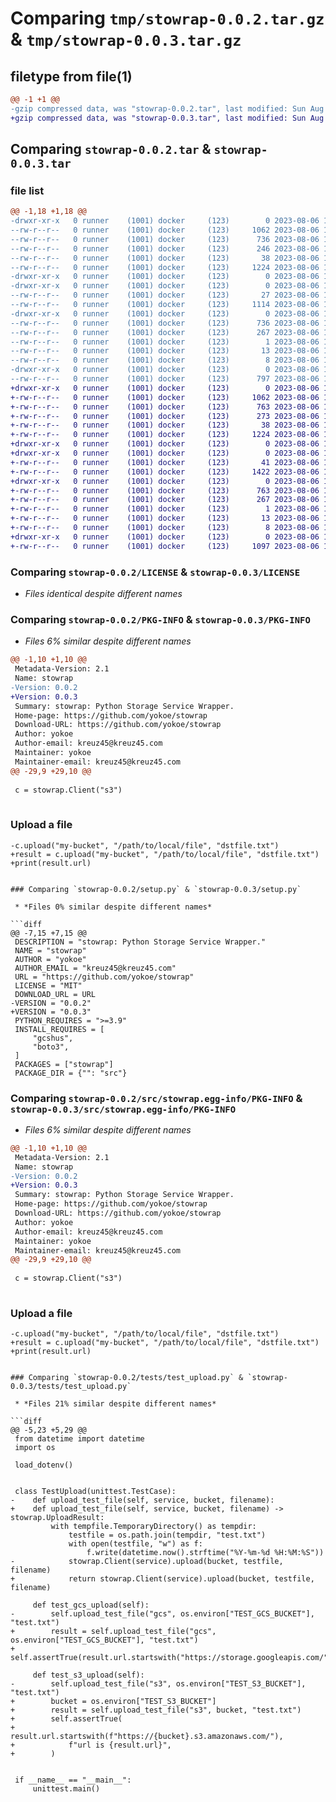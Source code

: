 # Comparing `tmp/stowrap-0.0.2.tar.gz` & `tmp/stowrap-0.0.3.tar.gz`

## filetype from file(1)

```diff
@@ -1 +1 @@
-gzip compressed data, was "stowrap-0.0.2.tar", last modified: Sun Aug  6 12:57:49 2023, max compression
+gzip compressed data, was "stowrap-0.0.3.tar", last modified: Sun Aug  6 14:18:25 2023, max compression
```

## Comparing `stowrap-0.0.2.tar` & `stowrap-0.0.3.tar`

### file list

```diff
@@ -1,18 +1,18 @@
-drwxr-xr-x   0 runner    (1001) docker     (123)        0 2023-08-06 12:57:49.083281 stowrap-0.0.2/
--rw-r--r--   0 runner    (1001) docker     (123)     1062 2023-08-06 12:57:40.000000 stowrap-0.0.2/LICENSE
--rw-r--r--   0 runner    (1001) docker     (123)      736 2023-08-06 12:57:49.083281 stowrap-0.0.2/PKG-INFO
--rw-r--r--   0 runner    (1001) docker     (123)      246 2023-08-06 12:57:40.000000 stowrap-0.0.2/README.md
--rw-r--r--   0 runner    (1001) docker     (123)       38 2023-08-06 12:57:49.083281 stowrap-0.0.2/setup.cfg
--rw-r--r--   0 runner    (1001) docker     (123)     1224 2023-08-06 12:57:40.000000 stowrap-0.0.2/setup.py
-drwxr-xr-x   0 runner    (1001) docker     (123)        0 2023-08-06 12:57:49.079281 stowrap-0.0.2/src/
-drwxr-xr-x   0 runner    (1001) docker     (123)        0 2023-08-06 12:57:49.079281 stowrap-0.0.2/src/stowrap/
--rw-r--r--   0 runner    (1001) docker     (123)       27 2023-08-06 12:57:40.000000 stowrap-0.0.2/src/stowrap/__init__.py
--rw-r--r--   0 runner    (1001) docker     (123)     1114 2023-08-06 12:57:40.000000 stowrap-0.0.2/src/stowrap/client.py
-drwxr-xr-x   0 runner    (1001) docker     (123)        0 2023-08-06 12:57:49.083281 stowrap-0.0.2/src/stowrap.egg-info/
--rw-r--r--   0 runner    (1001) docker     (123)      736 2023-08-06 12:57:49.000000 stowrap-0.0.2/src/stowrap.egg-info/PKG-INFO
--rw-r--r--   0 runner    (1001) docker     (123)      267 2023-08-06 12:57:49.000000 stowrap-0.0.2/src/stowrap.egg-info/SOURCES.txt
--rw-r--r--   0 runner    (1001) docker     (123)        1 2023-08-06 12:57:49.000000 stowrap-0.0.2/src/stowrap.egg-info/dependency_links.txt
--rw-r--r--   0 runner    (1001) docker     (123)       13 2023-08-06 12:57:49.000000 stowrap-0.0.2/src/stowrap.egg-info/requires.txt
--rw-r--r--   0 runner    (1001) docker     (123)        8 2023-08-06 12:57:49.000000 stowrap-0.0.2/src/stowrap.egg-info/top_level.txt
-drwxr-xr-x   0 runner    (1001) docker     (123)        0 2023-08-06 12:57:49.083281 stowrap-0.0.2/tests/
--rw-r--r--   0 runner    (1001) docker     (123)      797 2023-08-06 12:57:40.000000 stowrap-0.0.2/tests/test_upload.py
+drwxr-xr-x   0 runner    (1001) docker     (123)        0 2023-08-06 14:18:25.636995 stowrap-0.0.3/
+-rw-r--r--   0 runner    (1001) docker     (123)     1062 2023-08-06 14:18:16.000000 stowrap-0.0.3/LICENSE
+-rw-r--r--   0 runner    (1001) docker     (123)      763 2023-08-06 14:18:25.636995 stowrap-0.0.3/PKG-INFO
+-rw-r--r--   0 runner    (1001) docker     (123)      273 2023-08-06 14:18:16.000000 stowrap-0.0.3/README.md
+-rw-r--r--   0 runner    (1001) docker     (123)       38 2023-08-06 14:18:25.636995 stowrap-0.0.3/setup.cfg
+-rw-r--r--   0 runner    (1001) docker     (123)     1224 2023-08-06 14:18:16.000000 stowrap-0.0.3/setup.py
+drwxr-xr-x   0 runner    (1001) docker     (123)        0 2023-08-06 14:18:25.632995 stowrap-0.0.3/src/
+drwxr-xr-x   0 runner    (1001) docker     (123)        0 2023-08-06 14:18:25.636995 stowrap-0.0.3/src/stowrap/
+-rw-r--r--   0 runner    (1001) docker     (123)       41 2023-08-06 14:18:16.000000 stowrap-0.0.3/src/stowrap/__init__.py
+-rw-r--r--   0 runner    (1001) docker     (123)     1422 2023-08-06 14:18:16.000000 stowrap-0.0.3/src/stowrap/client.py
+drwxr-xr-x   0 runner    (1001) docker     (123)        0 2023-08-06 14:18:25.636995 stowrap-0.0.3/src/stowrap.egg-info/
+-rw-r--r--   0 runner    (1001) docker     (123)      763 2023-08-06 14:18:25.000000 stowrap-0.0.3/src/stowrap.egg-info/PKG-INFO
+-rw-r--r--   0 runner    (1001) docker     (123)      267 2023-08-06 14:18:25.000000 stowrap-0.0.3/src/stowrap.egg-info/SOURCES.txt
+-rw-r--r--   0 runner    (1001) docker     (123)        1 2023-08-06 14:18:25.000000 stowrap-0.0.3/src/stowrap.egg-info/dependency_links.txt
+-rw-r--r--   0 runner    (1001) docker     (123)       13 2023-08-06 14:18:25.000000 stowrap-0.0.3/src/stowrap.egg-info/requires.txt
+-rw-r--r--   0 runner    (1001) docker     (123)        8 2023-08-06 14:18:25.000000 stowrap-0.0.3/src/stowrap.egg-info/top_level.txt
+drwxr-xr-x   0 runner    (1001) docker     (123)        0 2023-08-06 14:18:25.636995 stowrap-0.0.3/tests/
+-rw-r--r--   0 runner    (1001) docker     (123)     1097 2023-08-06 14:18:16.000000 stowrap-0.0.3/tests/test_upload.py
```

### Comparing `stowrap-0.0.2/LICENSE` & `stowrap-0.0.3/LICENSE`

 * *Files identical despite different names*

### Comparing `stowrap-0.0.2/PKG-INFO` & `stowrap-0.0.3/PKG-INFO`

 * *Files 6% similar despite different names*

```diff
@@ -1,10 +1,10 @@
 Metadata-Version: 2.1
 Name: stowrap
-Version: 0.0.2
+Version: 0.0.3
 Summary: stowrap: Python Storage Service Wrapper.
 Home-page: https://github.com/yokoe/stowrap
 Download-URL: https://github.com/yokoe/stowrap
 Author: yokoe
 Author-email: kreuz45@kreuz45.com
 Maintainer: yokoe
 Maintainer-email: kreuz45@kreuz45.com
@@ -29,9 +29,10 @@
 
 c = stowrap.Client("s3")
 
 ```
 
 ### Upload a file
 ```
-c.upload("my-bucket", "/path/to/local/file", "dstfile.txt")
+result = c.upload("my-bucket", "/path/to/local/file", "dstfile.txt")
+print(result.url)
 ```
```

### Comparing `stowrap-0.0.2/setup.py` & `stowrap-0.0.3/setup.py`

 * *Files 0% similar despite different names*

```diff
@@ -7,15 +7,15 @@
 DESCRIPTION = "stowrap: Python Storage Service Wrapper."
 NAME = "stowrap"
 AUTHOR = "yokoe"
 AUTHOR_EMAIL = "kreuz45@kreuz45.com"
 URL = "https://github.com/yokoe/stowrap"
 LICENSE = "MIT"
 DOWNLOAD_URL = URL
-VERSION = "0.0.2"
+VERSION = "0.0.3"
 PYTHON_REQUIRES = ">=3.9"
 INSTALL_REQUIRES = [
     "gcshus",
     "boto3",
 ]
 PACKAGES = ["stowrap"]
 PACKAGE_DIR = {"": "src"}
```

### Comparing `stowrap-0.0.2/src/stowrap.egg-info/PKG-INFO` & `stowrap-0.0.3/src/stowrap.egg-info/PKG-INFO`

 * *Files 6% similar despite different names*

```diff
@@ -1,10 +1,10 @@
 Metadata-Version: 2.1
 Name: stowrap
-Version: 0.0.2
+Version: 0.0.3
 Summary: stowrap: Python Storage Service Wrapper.
 Home-page: https://github.com/yokoe/stowrap
 Download-URL: https://github.com/yokoe/stowrap
 Author: yokoe
 Author-email: kreuz45@kreuz45.com
 Maintainer: yokoe
 Maintainer-email: kreuz45@kreuz45.com
@@ -29,9 +29,10 @@
 
 c = stowrap.Client("s3")
 
 ```
 
 ### Upload a file
 ```
-c.upload("my-bucket", "/path/to/local/file", "dstfile.txt")
+result = c.upload("my-bucket", "/path/to/local/file", "dstfile.txt")
+print(result.url)
 ```
```

### Comparing `stowrap-0.0.2/tests/test_upload.py` & `stowrap-0.0.3/tests/test_upload.py`

 * *Files 21% similar despite different names*

```diff
@@ -5,23 +5,29 @@
 from datetime import datetime
 import os
 
 load_dotenv()
 
 
 class TestUpload(unittest.TestCase):
-    def upload_test_file(self, service, bucket, filename):
+    def upload_test_file(self, service, bucket, filename) -> stowrap.UploadResult:
         with tempfile.TemporaryDirectory() as tempdir:
             testfile = os.path.join(tempdir, "test.txt")
             with open(testfile, "w") as f:
                 f.write(datetime.now().strftime("%Y-%m-%d %H:%M:%S"))
-            stowrap.Client(service).upload(bucket, testfile, filename)
+            return stowrap.Client(service).upload(bucket, testfile, filename)
 
     def test_gcs_upload(self):
-        self.upload_test_file("gcs", os.environ["TEST_GCS_BUCKET"], "test.txt")
+        result = self.upload_test_file("gcs", os.environ["TEST_GCS_BUCKET"], "test.txt")
+        self.assertTrue(result.url.startswith("https://storage.googleapis.com/"))
 
     def test_s3_upload(self):
-        self.upload_test_file("s3", os.environ["TEST_S3_BUCKET"], "test.txt")
+        bucket = os.environ["TEST_S3_BUCKET"]
+        result = self.upload_test_file("s3", bucket, "test.txt")
+        self.assertTrue(
+            result.url.startswith(f"https://{bucket}.s3.amazonaws.com/"),
+            f"url is {result.url}",
+        )
 
 
 if __name__ == "__main__":
     unittest.main()
```

